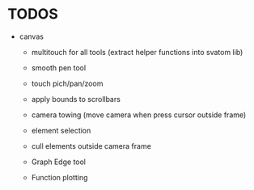 # TODOS

* canvas
	* multitouch for all tools (extract helper functions into svatom lib)
	* smooth pen tool
	* touch pich/pan/zoom
	* apply bounds to scrollbars
	* camera towing (move camera when press cursor outside frame)

	* element selection
	* cull elements outside camera frame

	* Graph Edge tool
	* Function plotting
